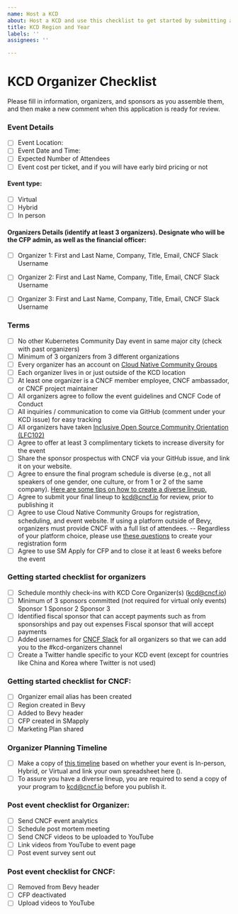 ```yaml
---
name: Host a KCD
about: Host a KCD and use this checklist to get started by submitting an issue
title: KCD Region and Year
labels: ''
assignees: ''

---
```


# KCD Organizer Checklist
Please fill in information, organizers, and sponsors as you assemble them, and then make a new comment when this application is ready for review.

### Event Details
* [ ] Event Location:
* [ ] Event Date and Time:
* [ ] Expected Number of Attendees
* [ ] Event cost per ticket, and if you will have early bird pricing or not
#### Event type:
* [ ] Virtual
* [ ] Hybrid
* [ ] In person
#### Organizers Details (identify at least 3 organizers). Designate who will be the CFP admin, as well as the financial officer:
* [ ] Organizer 1: First and Last Name, Company, Title, Email, CNCF Slack Username
* [ ] Organizer 2: First and Last Name, Company, Title, Email, CNCF Slack Username
* [ ] Organizer 3: First and Last Name, Company, Title, Email, CNCF Slack Username


### Terms

* [ ] No other Kubernetes Community Day event in same major city (check with past organizers)
* [ ] Minimum of 3 organizers from 3 different organizations
* [ ] Every organizer has an account on [Cloud Native Community Groups](https://community.cncf.io/)
* [ ] Each organizer lives in or just outside of the KCD location
* [ ] At least one organizer is a CNCF member employee, CNCF ambassador, or CNCF project maintainer
* [ ] All organizers agree to follow the event guidelines and CNCF Code of Conduct
* [ ] All inquiries / communication to come via GitHub (comment under your KCD issue) for easy tracking
* [ ] All organizers have taken [Inclusive Open Source Community Orientation (LFC102)](https://training.linuxfoundation.org/training/inclusive-open-source-community-orientation-lfc102/)
* [ ] Agree to offer at least 3 complimentary tickets to increase diversity for the event
* [ ] Share the sponsor prospectus with CNCF via your GitHub issue, and link it on your website.
* [ ] Agree to ensure the final program schedule is diverse (e.g., not all speakers of one gender, one culture, or from 1 or 2 of the same company). [Here are some tips on how to create a diverse lineup.](https://docs.google.com/presentation/d/1fzT_BdavVKh3mnxxU-PBWyJq9JUfasKwHqekkbYVbw8/edit#slide=id.g56245ab439_0_106)
* [ ] Agree to submit your final lineup to kcd@cncf.io for review, prior to publishing it
* [ ] Agree to use Cloud Native Community Groups for registration, scheduling, and event website. If using a platform outside of Bevy, organizers must provide CNCF with a full list of attendees.
-- Regardless of your platform choice, please use [these questions](https://docs.google.com/spreadsheets/d/1OEoVQ8Y3eQmEEJeT2abhNOkYIkyk8nAVjebNFvKMTQQ/edit?usp=sharing) to create your registration form
* [ ] Agree to use SM Apply for CFP and to close it at least 6 weeks before the event

### Getting started checklist for organizers

* [ ] Schedule monthly check-ins with KCD Core Organizer(s) (kcd@cncf.io)
* [ ] Minimum of 3 sponsors committed (not required for virtual only events)
Sponsor 1
Sponsor 2
Sponsor 3
* [ ] Identified fiscal sponsor that can accept payments such as from sponsorships and pay out expenses
Fiscal sponsor that will accept payments
* [ ] Added usernames for [CNCF Slack](https://slack.cncf.io/) for all organizers so that we can add you to the #kcd-organizers channel
* [ ] Create a Twitter handle specific to your KCD event (except for countries like China and Korea where Twitter is not used)

### Getting started checklist for CNCF:
* [ ] Organizer email alias has been created
* [ ] Region created in Bevy
* [ ] Added to Bevy header
* [ ] CFP created in SMapply
* [ ] Marketing Plan shared

### Organizer Planning Timeline
* [ ] Make a copy of [this timeline](https://docs.google.com/spreadsheets/d/1bvCiyyDut1seSnBE6pzVevcJkXLeWbxbncvhFsyY8PI/edit#gid=1736864170) based on whether your event is In-person, Hybrid, or Virtual and link your own spreadsheet here ().
* [ ] To assure you have a diverse lineup, you are required to send a copy of your program to kcd@cncf.io before you publish it.

### Post event checklist for Organizer:
* [ ] Send CNCF event analytics
* [ ] Schedule post mortem meeting
* [ ] Send CNCF videos to be uploaded to YouTube
* [ ] Link videos from YouTube to event page
* [ ] Post event survey sent out

### Post event checklist for CNCF:
* [ ] Removed from Bevy header
* [ ] CFP deactivated
* [ ] Upload videos to YouTube
